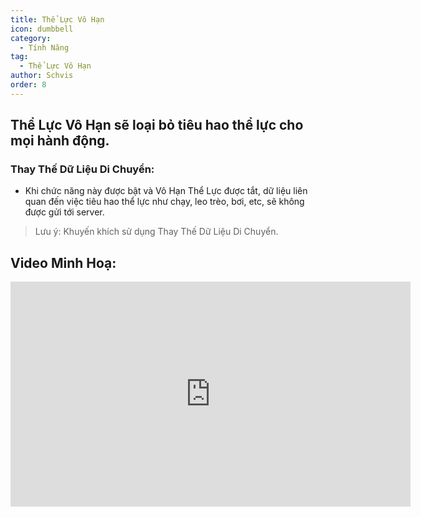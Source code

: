 ```yaml
---
title: Thể Lực Vô Hạn
icon: dumbbell
category:
  - Tính Năng
tag:
  - Thể Lực Vô Hạn
author: Schvis
order: 8
---
```


## Thể Lực Vô Hạn sẽ loại bỏ tiêu hao thể lực cho mọi hành động.
### Thay Thế Dữ Liệu Di Chuyển:
- Khi chức năng này được bật và Vô Hạn Thể Lực được tắt, dữ liệu liên quan đến việc tiêu hao thể lực như chạy, leo trèo, bơi, etc, sẽ không được gửi tới server.
> Lưu ý: Khuyến khích sử dụng Thay Thế Dữ Liệu Di Chuyển.

## Video Minh Hoạ:

<div class="iframe-container"><iframe width="640" height="360" src="https://www.youtube.com/embed/NZhfaMOLuY0?list=PL5eI1Tb64p56g27qfYk7VuFTz4FK6YrKa" title="Korepi - Infinite Stamina" frameborder="0" allow="accelerometer; autoplay; clipboard-write; encrypted-media; gyroscope; picture-in-picture; web-share" allowfullscreen></iframe></div>
